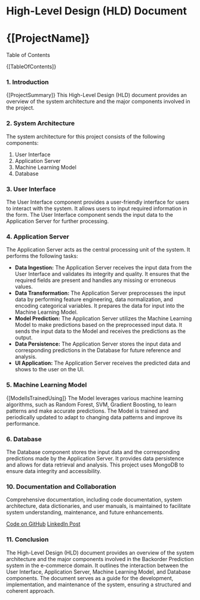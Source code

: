 # High-Level Design (HLD) Document

# {[ProjectName]}

Table of Contents

{[TableOfContents]}

### 1. Introduction

{[ProjectSummary]} This High-Level Design (HLD) document provides an overview of the system architecture and the major components involved in the project.

### 2. System Architecture

The system architecture for this project consists of the following components:

1. User Interface
2. Application Server
3. Machine Learning Model
4. Database

### 3. User Interface

The User Interface component provides a user-friendly interface for users to interact with the system. It allows users to input required information in the form. The User Interface component sends the input data to the Application Server for further processing.

### 4. Application Server

The Application Server acts as the central processing unit of the system. It performs the following tasks:

- **Data Ingestion:** The Application Server receives the input data from the User Interface and validates its integrity and quality. It ensures that the required fields are present and handles any missing or erroneous values.
- **Data Transformation:** The Application Server preprocesses the input data by performing feature engineering, data normalization, and encoding categorical variables. It prepares the data for input into the Machine Learning Model.
- **Model Prediction:** The Application Server utilizes the Machine Learning Model to make predictions based on the preprocessed input data. It sends the input data to the Model and receives the predictions as the output.
- **Data Persistence:** The Application Server stores the input data and corresponding predictions in the Database for future reference and analysis.
- **UI Application:** The Application Server receives the predicted data and shows to the user on the UI.

### 5. Machine Learning Model

{[ModelIsTrainedUsing]} The Model leverages various machine learning algorithms, such as Random Forest, SVM, Gradient Boosting, to learn patterns and make accurate predictions. The Model is trained and periodically updated to adapt to changing data patterns and improve its performance.

### 6. Database

The Database component stores the input data and the corresponding predictions made by the Application Server. It provides data persistence and allows for data retrieval and analysis. This project uses MongoDB to ensure data integrity and accessibility.

### 10. Documentation and Collaboration

Comprehensive documentation, including code documentation, system architecture, data dictionaries, and user manuals, is maintained to facilitate system understanding, maintenance, and future enhancements.

[Code on GitHub]({[GithubLink]})
[LinkedIn Post]({[LinkedinPostLink]})

### 11. Conclusion

The High-Level Design (HLD) document provides an overview of the system architecture and the major components involved in the Backorder Prediction system in the e-commerce domain. It outlines the interaction between the User Interface, Application Server, Machine Learning Model, and Database components. The document serves as a guide for the development, implementation, and maintenance of the system, ensuring a structured and coherent approach.
